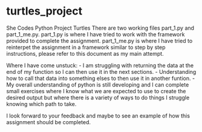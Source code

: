 # turtles_project
She Codes Python Project Turtles
There are two working files part_1.py and part_1_me.py.
part_1.py is where I have tried to work with the framework provided to complete the assignment.
part_1_me.py is where I have tried to reinterpet the assignment in a framework similar to step by step instructions, please refer to this document as my main attempt.

Where I have come unstuck:
    - I am struggling with returning the data at the end of my function so I can then use it in the next sections.
    - Understanding how to call that data into something elses to then use it in another funtion.
    - My overall understanding of python is still developing and I can complete small exercises where I know what we are expected to use to create the desired output but where there is a variety of ways to do things I struggle knowing which path to take.

I look forward to your feedback and maybe to see an example of how this assignment should be completed.